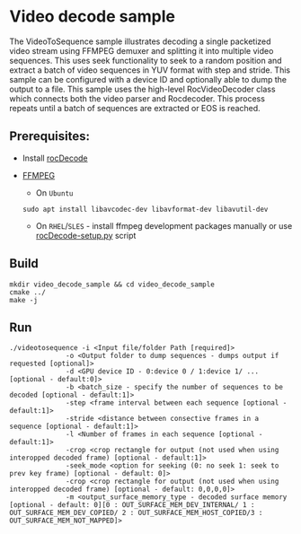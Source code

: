 # Video decode sample

The VideoToSequence sample illustrates decoding a single packetized video stream using FFMPEG demuxer and splitting it into multiple video sequences. This uses seek functionality to seek to a random position and extract a batch of video sequences in YUV format with step and stride. This sample can be configured with a device ID and optionally able to dump the output to a file. This sample uses the high-level RocVideoDecoder class which connects both the video parser and Rocdecoder. This process repeats until a batch of sequences are extracted or EOS is reached.

## Prerequisites:

* Install [rocDecode](../../README.md#build-and-install-instructions)

* [FFMPEG](https://ffmpeg.org/about.html)

    * On `Ubuntu`

  ```shell
  sudo apt install libavcodec-dev libavformat-dev libavutil-dev
  ```
  
    * On `RHEL`/`SLES` - install ffmpeg development packages manually or use [rocDecode-setup.py](../../rocDecode-setup.py) script

## Build

```shell
mkdir video_decode_sample && cd video_decode_sample
cmake ../
make -j
```

## Run

```shell
./videotosequence -i <Input file/folder Path [required]> 
              -o <Output folder to dump sequences - dumps output if requested [optional]>
              -d <GPU device ID - 0:device 0 / 1:device 1/ ... [optional - default:0]>
              -b <batch_size - specify the number of sequences to be decoded [optional - default:1]>
              -step <frame interval between each sequence [optional - default:1]> 
              -stride <distance between consective frames in a sequence [optional - default:1]>
              -l <Number of frames in each sequence [optional - default:1]>
              -crop <crop rectangle for output (not used when using interopped decoded frame) [optional - default:1]>
              -seek_mode <option for seeking (0: no seek 1: seek to prev key frame) [optional - default: 0]>
              -crop <crop rectangle for output (not used when using interopped decoded frame) [optional - default: 0,0,0,0]>
              -m <output_surface_memory_type - decoded surface memory [optional - default: 0][0 : OUT_SURFACE_MEM_DEV_INTERNAL/ 1 : OUT_SURFACE_MEM_DEV_COPIED/ 2 : OUT_SURFACE_MEM_HOST_COPIED/3 : OUT_SURFACE_MEM_NOT_MAPPED]>
```